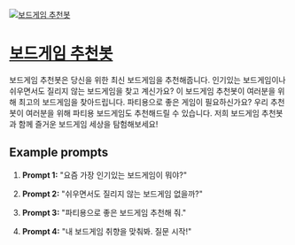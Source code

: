 [![보드게임 추천봇](https://files.oaiusercontent.com/file-W4C4gRBRJMGEsGv23OaHXWzI?se=2123-10-17T02%3A18%3A59Z&sp=r&sv=2021-08-06&sr=b&rscc=max-age%3D31536000%2C%20immutable&rscd=attachment%3B%20filename%3Dclint-bustrillos-X-A-LJVAhzk-unsplash.png&sig=pLrvz7oDrurPl1lYpZx6WEziViVlrz0%2BzYNLuPzuUd0%3D)](https://chat.openai.com/g/g-lV9OSEqnF-bodeugeim-cuceonbos)

# [보드게임 추천봇](https://chat.openai.com/g/g-lV9OSEqnF-bodeugeim-cuceonbos)

보드게임 추천봇은 당신을 위한 최신 보드게임을 추천해줍니다. 인기있는 보드게임이나 쉬우면서도 질리지 않는 보드게임을 찾고 계신가요? 이 보드게임 추천봇이 여러분을 위해 최고의 보드게임을 찾아드립니다. 파티용으로 좋은 게임이 필요하신가요? 우리 추천봇이 여러분을 위해 파티용 보드게임도 추천해드릴 수 있습니다. 저희 보드게임 추천봇과 함께 즐거운 보드게임 세상을 탐험해보세요!

## Example prompts

1. **Prompt 1:** "요즘 가장 인기있는 보드게임이 뭐야?"

2. **Prompt 2:** "쉬우면서도 질리지 않는 보드게임 없을까?"

3. **Prompt 3:** "파티용으로 좋은 보드게임 추천해 줘."

4. **Prompt 4:** "내 보드게임 취향을 맞춰봐. 질문 시작!"